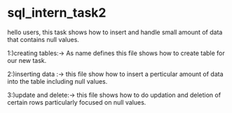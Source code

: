 # sql_intern_task2

hello users, 
this task shows how to insert and handle small amount of data that contains null values.

1:)creating tables:-> As name defines this file shows  how to create table for our new task.

2:)inserting data :-> this file show how to insert a perticular amount of data into the table including null values.

3:)update and delete:-> this file shows how to do updation and deletion of certain rows particularly focused on null values.
 

